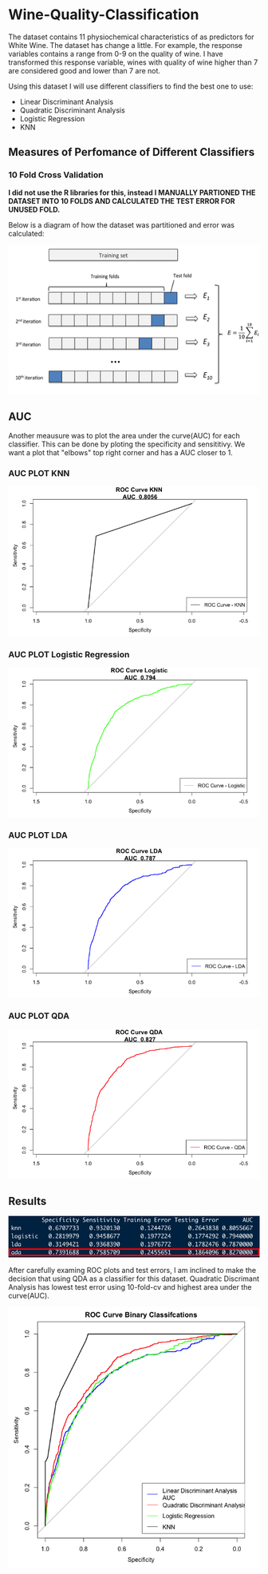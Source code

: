 # Wine-Quality-Classification

The dataset contains 11 physiochemical characteristics of as predictors for White Wine. The dataset has change a little. For example, the response variables contains a range from 0-9 on the quality of wine. I have transformed this response variable, wines with quality of wine higher than 7 are considered good and lower than 7 are not.

Using this dataset I will use different classifiers to find the best one to use:

- Linear Discriminant Analysis
- Quadratic Discriminant Analysis
- Logistic Regression 
- KNN


## Measures of Perfomance of Different Classifiers

### 10 Fold Cross Validation

**I did not use the R libraries for this, instead I MANUALLY PARTIONED THE DATASET INTO 10 FOLDS AND CALCULATED THE TEST ERROR FOR UNUSED FOLD.** 

Below is a diagram of how the dataset was partitioned and error was calculated:

<img src="https://github.com/JaimeGoB/Wine-Quality-Classification/blob/main/plots/10fold.png" width="600" height="300" />


## AUC

Another meausure was to plot the area under the curve(AUC) for each classifier. This can be done by ploting the specificity and sensititivy. We want a plot that "elbows" top right corner and has a AUC closer to 1.

### AUC PLOT KNN

<img src="https://github.com/JaimeGoB/Wine-Quality-Classification/blob/main/plots/knn.png" width="600" height="300" />

### AUC PLOT Logistic Regression

<img src="https://github.com/JaimeGoB/Wine-Quality-Classification/blob/main/plots/logistic.png" width="600" height="300" />

### AUC PLOT LDA

<img src="https://github.com/JaimeGoB/Wine-Quality-Classification/blob/main/plots/lda.png" width="600" height="300" />

### AUC PLOT QDA

<img src="https://github.com/JaimeGoB/Wine-Quality-Classification/blob/main/plots/qda.png" width="600" height="300" />

## Results


<img src="https://github.com/JaimeGoB/Wine-Quality-Classification/blob/main/plots/results.png" />

After carefully examing ROC plots and test errors, I am inclined to make the decision that using QDA as a classifier for this dataset. Quadratic Discrimant Analysis has lowest test error using 10-fold-cv and highest area under the curve(AUC).

<img src="https://github.com/JaimeGoB/Wine-Quality-Classification/blob/main/plots/all.png"/>





